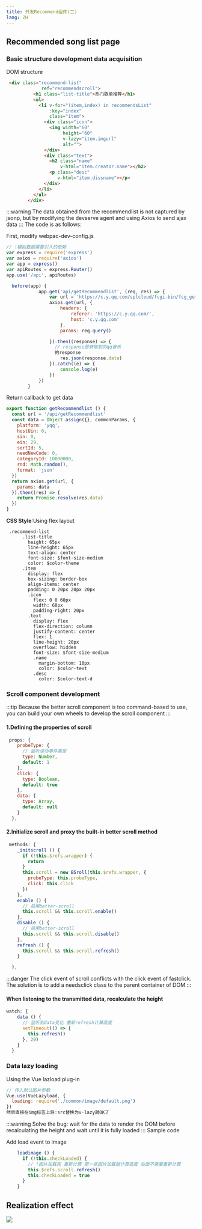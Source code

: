 ```yaml
---
title: 开发Recommend组件(二)
lang: ZH
---
```

## Recommended song list page
### Basic structure development data acquisition
DOM structure
```html
 <div class="recommend-list"
             ref="recommendscroll">
          <h1 class="list-title">热门歌单推荐</h1>
          <ul>
            <li v-for="(item,index) in recommendsList"
                :key="index"
                class="item">
              <div class="icon">
                <img width="60"
                     height="60"
                     v-lazy="item.imgurl"
                     alt="">
              </div>
              <div class="text">
                <h2 class="name"
                    v-html="item.creator.name"></h2>
                <p class="desc"
                   v-html="item.dissname"></p>
              </div>
            </li>
          </ul>
        </div>
```
:::warning
The data obtained from the recommendlist is not captured by jsonp, but by modifying the devserve agent and using Axios to send ajax data
:::
The code is as follows:

First, modify webpac-dev-config.js
```js
// !模拟数据需要引入的依赖
var express = require('express')
var axios = require('axios')
var app = express()
var apiRoutes = express.Router()
app.use('/api', apiRoutes)

  before(app) {
            app.get('api/getRecommendlist', (req, res) => {
                var url = 'https://c.y.qq.com/splcloud/fcgi-bin/fcg_get_diss_by_tag.fcg'
                axios.get(url, {
                    headers: {
                        referer: 'https://c.y.qq.com/',
                        host: 'c.y.qq.com'
                    },
                    params: req.query()

                }).then((response) => {
                  // response是获取到的qq音乐
                  的response
                    res.json(response.data)
                }).catch((e) => {
                    console.log(e)
                })
            })
        }
```
Return callback to get data
```js
export function getRecommendlist () {
  const url = '/api/getRecommendlist'
  const data = Object.assign({}, commonParams, {
    platform: 'yqq',
    hostUin: 0,
    sin: 0,
    ein: 29,
    sortId: 5,
    needNewCode: 0,
    categoryId: 10000000,
    rnd: Math.random(),
    format: 'json'
  })
  return axios.get(url, {
    params: data
  }).then((res) => {
    return Promise.resolve(res.data)
  })
}
```
**CSS Style**:Using flex layout
```stylus
 .recommend-list
      .list-title
        height: 65px
        line-height: 65px
        text-align: center
        font-size: $font-size-medium
        color: $color-theme
      .item
        display: flex
        box-sizing: border-box
        align-items: center
        padding: 0 20px 20px 20px
        .icon
          flex: 0 0 60px
          width: 60px
          padding-right: 20px
        .text
          display: flex
          flex-direction: column
          justify-content: center
          flex: 1
          line-height: 20px
          overflow: hidden
          font-size: $font-size-medium
          .name
            margin-bottom: 10px
            color: $color-text
          .desc
            color: $color-text-d
```
### Scroll component development
:::tip
Because the better scroll component is too command-based to use, you can build your own wheels to develop the scroll component
:::
#### 1.Defining the properties of scroll
```js
 props: {
    probeType: {
      // 监听滚动事件类型
      type: Number,
      default: 1
    },
    click: {
      type: Boolean,
      default: true
    },
    data: {
      type: Array,
      default: null
    }
  },
```
#### 2.Initialize scroll and proxy the built-in better scroll method
```js
 methods: {
    _initscroll () {
      if (!this.$refs.wrapper) {
        return
      }
      this.scroll = new BSroll(this.$refs.wrapper, {
        probeType: this.probeType,
        click: this.click
      })
    },
    enable () {
      // 启用better-scroll
      this.scroll && this.scroll.enable()
    },
    disable () {
      // 启用better-scroll
      this.scroll && this.scroll.disable()
    },
    refresh () {
      this.scroll && this.scroll.refresh()
    }

  },
```
:::danger
The click event of scroll conflicts with the click event of fastclick. The solution is to add a needsclick class to the parent container of DOM
:::
#### When listening to the transmitted data, recalculate the height
```js
watch: {
    data () {
      // 监听到data变化 重新refresh计算高度
      setTimeout(() => {
        this.refresh()
      }, 20)
    }
  }

```

### Data lazy loading
Using the Vue lazload plug-in
```js
// 传入默认图片参数
Vue.use(VueLazyload, {
  loading: require('./common/image/default.png')
})
然后直接在img标签上将:src替换为v-lazy就OK了

```
:::warning
Solve the bug: wait for the data to render the DOM before recalculating the height and wait until it is fully loaded
:::
Sample code

Add load event to image
```js
    loadimage () {
      if (!this.checkLoaded) {
        // !图片加载完 重新计算 第一张图片加载就计算高度 后面不需要重新计算
        this.$refs.scroll.refresh()
        this.checkLoaded = true
      }
    }

```
## Realization effect
![](./images/2019-11-17-12-41-51.png)

